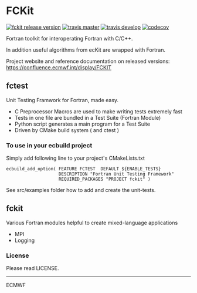 FCKit
=====

[![fckit release version](https://img.shields.io/github/release/ecmwf/fckit.svg)](https://github.com/ecmwf/fckit/releases/latest)
[![travis master](https://img.shields.io/travis/ecmwf/fckit/master.svg?label=master&logo=travis)](http://travis-ci.org/ecmwf/fckit "master")
[![travis develop](https://img.shields.io/travis/ecmwf/fckit/develop.svg?label=develop&logo=travis)](http://travis-ci.org/ecmwf/fckit "develop")
[![codecov](https://codecov.io/gh/ecmwf/fckit/branch/develop/graph/badge.svg)](https://codecov.io/gh/ecmwf/fckit)

Fortran toolkit for interoperating Fortran with C/C++.

In addition useful algorithms from ecKit are wrapped with Fortran.

Project website and reference documentation on released versions:
https://confluence.ecmwf.int/display/FCKIT

## fctest

Unit Testing Framwork for Fortran, made easy.

- C Preprocessor Macros are used to make writing tests extremely fast
- Tests in one file are bundled in a Test Suite (Fortran Module)
- Python script generates a main program for a Test Suite
- Driven by CMake build system ( and ctest )

### To use in your ecbuild project

Simply add following line to your project's CMakeLists.txt

```
ecbuild_add_option( FEATURE FCTEST  DEFAULT ${ENABLE_TESTS}
                    DESCRIPTION "Fortran Unit Testing Framework"
                    REQUIRED_PACKAGES "PROJECT fckit" )
```

See src/examples folder how to add and create the unit-tests.

## fckit

Various Fortran modules helpful to create mixed-language applications

- MPI
- Logging

### License

Please read LICENSE.

---------------------------------------------------------------------

ECMWF
